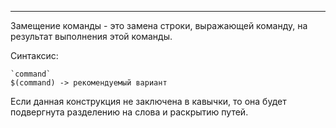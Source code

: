 ___
Замещение команды - это замена строки, выражающей команду, на результат выполнения этой команды.

Синтаксис:
```
`command`
$(command) -> рекомендуемый вариант
```

Если данная конструкция не заключена в кавычки, то она будет подвергнута разделению на слова и раскрытию путей.
